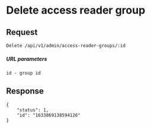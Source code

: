 # Delete access reader group

## Request

    Delete /api/v1/admin/access-reader-groups/:id
##### URL parameters
```
id - group id
```

## Response

```JSON5
{
    "status": 1,
    "id": "1633869138594126"
}
```